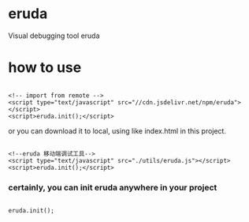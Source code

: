 # eruda
Visual debugging tool eruda

# how to use

```

<!-- import from remote -->
<script type="text/javascript" src="//cdn.jsdelivr.net/npm/eruda"></script>
<script>eruda.init();</script>

```
or you can download it to local, using like index.html in this project.

```

<!--eruda 移动端调试工具-->
<script type="text/javascript" src="./utils/eruda.js"></script>
<script>eruda.init();</script>

```

### certainly, you can init eruda anywhere in your project

```

eruda.init();

```